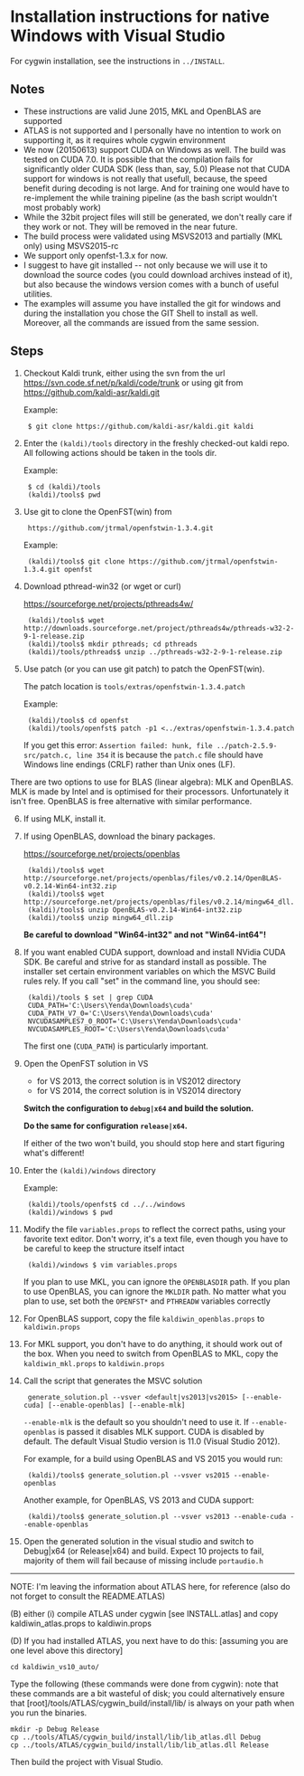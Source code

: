 
# Installation instructions for native Windows with Visual Studio

For cygwin installation, see the instructions in `../INSTALL`.

## Notes

* These instructions are valid June 2015, MKL and OpenBLAS are supported
* ATLAS is not supported and I personally have no intention to work on supporting
  it, as it requires whole cygwin environment
* We now (20150613) support CUDA on Windows as well. The build was
  tested on CUDA 7.0. It is possible that the compilation fails
  for significantly older CUDA SDK (less than, say, 5.0)
  Please not that CUDA support for windows is not really that usefull,
  because, the speed benefit during decoding is not large. And for training
  one would have to re-implement the while training pipeline (as the
  bash script wouldn't most probably work)
* While the 32bit project files will still be generated, we don't really
  care if they work or not. They will be removed in the near future.
* The build process were validated using MSVS2013 and partially (MKL only) using MSVS2015-rc
* We support only openfst-1.3.x for now.
* I suggest to have git installed -- not only because we will
  use it to download the source codes (you could download archives
  instead of it), but also because the windows version comes
  with a bunch of useful utilities.
* The examples will assume you have installed the git for windows
  and during the installation you chose the GIT Shell to install as well.
  Moreover, all the commands are issued from the same session.

## Steps

1. Checkout Kaldi trunk, either using the svn from the url https://svn.code.sf.net/p/kaldi/code/trunk
   or using git from https://github.com/kaldi-asr/kaldi.git

   Example:
   
        $ git clone https://github.com/kaldi-asr/kaldi.git kaldi

2. Enter the `(kaldi)/tools` directory in the freshly
   checked-out kaldi repo. All following actions should
   be taken in the tools dir.

   Example:
   
        $ cd (kaldi)/tools
        (kaldi)/tools$ pwd

3. Use git to clone the OpenFST(win) from
       
        https://github.com/jtrmal/openfstwin-1.3.4.git

   Example:
   
        (kaldi)/tools$ git clone https://github.com/jtrmal/openfstwin-1.3.4.git openfst

4. Download pthread-win32 (or wget or curl)

   https://sourceforge.net/projects/pthreads4w/

        (kaldi)/tools$ wget http://downloads.sourceforge.net/project/pthreads4w/pthreads-w32-2-9-1-release.zip
        (kaldi)/tools$ mkdir pthreads; cd pthreads
        (kaldi)/tools/pthreads$ unzip ../pthreads-w32-2-9-1-release.zip

5. Use patch (or you can use git patch) to patch the OpenFST(win).

   The patch location is `tools/extras/openfstwin-1.3.4.patch`

   Example:
   
        (kaldi)/tools$ cd openfst
        (kaldi)/tools/openfst$ patch -p1 <../extras/openfstwin-1.3.4.patch

   If you get this error: `Assertion failed: hunk, file ../patch-2.5.9-src/patch.c, line 354`
   it is because the `patch.c` file should have Windows line endings (CRLF) rather than Unix ones (LF).
   
There are two options to use for BLAS (linear algebra): MLK and OpenBLAS. MLK is made by Intel and is optimised
for their processors. Unfortunately it isn't free. OpenBLAS is free alternative with similar performance.

6. If using MLK, install it.

7. If using OpenBLAS, download the binary packages.

   https://sourceforge.net/projects/openblas

        (kaldi)/tools$ wget http://sourceforge.net/projects/openblas/files/v0.2.14/OpenBLAS-v0.2.14-Win64-int32.zip
        (kaldi)/tools$ wget http://sourceforge.net/projects/openblas/files/v0.2.14/mingw64_dll.zip
        (kaldi)/tools$ unzip OpenBLAS-v0.2.14-Win64-int32.zip
        (kaldi)/tools$ unzip mingw64_dll.zip

   **Be careful to download "Win64-int32" and not "Win64-int64"!**

8. If you want enabled CUDA support, download and install NVidia CUDA SDK.
   Be careful and strive for as standard install as possible. The installer
   set certain environment variables on which the MSVC Build rules rely.
   If you call "set" in the command line, you should see:

        (kaldi)/tools $ set | grep CUDA
        CUDA_PATH='C:\Users\Yenda\Downloads\cuda'
        CUDA_PATH_V7_0='C:\Users\Yenda\Downloads\cuda'
        NVCUDASAMPLES7_0_ROOT='C:\Users\Yenda\Downloads\cuda'
        NVCUDASAMPLES_ROOT='C:\Users\Yenda\Downloads\cuda'

   The first one (`CUDA_PATH`) is particularly important.

9. Open the OpenFST solution in VS

   * for VS 2013, the correct solution is in VS2012 directory
   * for VS 2014, the correct solution is in VS2014 directory

   **Switch the configuration to `debug|x64` and build the solution.**

   **Do the same for configuration `release|x64`.**

   If either of the two won't build, you should stop here and start figuring what's different!

10. Enter the `(kaldi)/windows` directory

    Example:
    
         (kaldi)/tools/openfst$ cd ../../windows
         (kaldi)/windows $ pwd

11. Modify the file `variables.props` to reflect
    the correct paths, using your favorite text editor.
    Don't worry, it's a text file, even though you have to be
    careful to keep the structure itself intact

         (kaldi)/windows $ vim variables.props

    If you plan to use MKL, you can ignore the `OPENBLASDIR` path.
    If you plan to use OpenBLAS, you can ignore the `MKLDIR` path.
    No matter what you plan to use, set both the `OPENFST*` and `PTHREADW`
    variables correctly

12. For OpenBLAS support, copy the file `kaldiwin_openblas.props` to `kaldiwin.props`
13. For MKL support, you don't have to do anything, it should work out of the box.
    When you need to switch from OpenBLAS to MKL, copy the `kaldiwin_mkl.props`
    to `kaldiwin.props`

14. Call the script that generates the MSVC solution

         generate_solution.pl --vsver <default|vs2013|vs2015> [--enable-cuda] [--enable-openblas] [--enable-mlk]

    `--enable-mlk` is the default so you shouldn't need to use it. If `--enable-openblas` is passed it disables MLK support.
    CUDA is disabled by default. The default Visual Studio version is 11.0 (Visual Studio 2012).

    For example, for a build using OpenBLAS and VS 2015 you would run:

         (kaldi)/tools$ generate_solution.pl --vsver vs2015 --enable-openblas

    Another example, for OpenBLAS, VS 2013 and CUDA support:

         (kaldi)/tools$ generate_solution.pl --vsver vs2013 --enable-cuda --enable-openblas

15. Open the generated solution in the visual studio and switch to Debug|x64 (or Release|x64) and build.
   Expect 10 projects to fail, majority of them will fail because of missing include `portaudio.h`

------
NOTE: I'm leaving the information about ATLAS here, for reference (also do not forget to consult the README.ATLAS)

(B) either
   (i) compile ATLAS under cygwin [see INSTALL.atlas] and copy
  kaldiwin_atlas.props  to kaldiwin.props

(D)
If you had installed ATLAS, you next have to do this:
[assuming you are one level above this directory]

    cd kaldiwin_vs10_auto/

Type the following (these commands were done from cygwin): note that these
commands are a bit wasteful of disk; you could alternatively ensure that
[root]/tools/ATLAS/cygwin_build/install/lib/ is always on your path when you
run the binaries.

    mkdir -p Debug Release
    cp ../tools/ATLAS/cygwin_build/install/lib/lib_atlas.dll Debug
    cp ../tools/ATLAS/cygwin_build/install/lib/lib_atlas.dll Release

Then build the project with Visual Studio.
